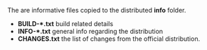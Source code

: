 The are informative files copied to the distributed **info** folder.

* __BUILD-*.txt__ build related details
* __INFO-*.txt__ general info regarding the distribution
* __CHANGES.txt__ the list of changes from the official distribution.

